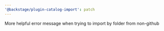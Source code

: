 ```yaml
---
'@backstage/plugin-catalog-import': patch
---
```


More helpful error message when trying to import by folder from non-github
